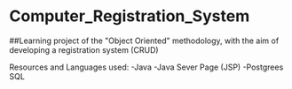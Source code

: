 # Computer_Registration_System
##Learning project of the "Object Oriented" methodology, with the aim of developing a registration system (CRUD)  

Resources and Languages used:
-Java 
-Java Sever Page (JSP) 
-Postgrees SQL
